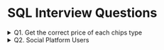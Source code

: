 # SQL Interview Questions
<details>
  <summary>Q1. Get the correct price of each chips type</summary>
  
  #### Problem Statement:
  Write a query to get the listed chips in order of their amounts respectively, if there is no chips mentioned then the amount should be skipped.<br />
    
  #### Table Schema, Sample Input, and output
  
  `Chips` **Table**
  
  | Column Name   | Type     |
  | :------------ |:---------|
  | Chips         | VARCHAR  |
  | Amt           | VARCHAR  |

  **Table Creation:**
  ```sql
  CREATE TABLE Chips_tbl (
    Chips VARCHAR(500),
    Amount VARCHAR(500)
  );
  
  INSERT INTO Chips_tbl(Chips, Amount) VALUES
  ('lays1, uncle_chips1, kurkure1', '10,20,30'),
  ('wafferrs2', '40,50'),
  ('potatochips3, hotchips3, balaji3', '60,70,80');
  ```
  
  `Chips` **Example Input:**
  
  | Chips    | Amt      |
  | :--- | :--- |
  | lays1, uncle_chips1, kurkure1 | 10,20,30 |
  | wafferrs2 | 40,50 |
  | potatochips3, hotchips3, balaji3 | 60,70,80 |

  `Example` **Output:**
  | Chips_List | Amt |
  | :--- | :--- |
  | lays1 | 10  |
  | uncle_chips1 | 20  |
  | kurkure1 |  30 |
  | wafferrs2 | 40  |
  | potatochips3 | 60  |
  | hotchips3 |  70 |
  | balaji3   |  80 |

  ```sql
  -- Split the Chips column into multiple rows by delimiter & CROSS APPLY with Main Table
  WITH CTE_Chips AS (
    SELECT T.Chips, C.Ordinal, TRIM(C.Value) AS Chips_List
    FROM Chips_tbl T
    CROSS APPLY STRING_SPLIT(Chips,',',1) C
  ),
  -- Split the Amount column into multiple rows by delimiter & CROSS APPLY with Main Table
  CTE_Amt AS (
    SELECT T.Chips, A.Ordinal, A.Value AS Amt
    FROM Chips_tbl T
    CROSS APPLY STRING_SPLIT(Amount,',',1) A
  )
  -- JOIN both the CTEs on Main Table Chips Column & Ordinal/Index of each chips to identify the price
  SELECT Chips.Chips_List, Amt.Amt 
  FROM CTE_Chips Chips 
  INNER JOIN CTE_Amt Amt
  	ON Chips.Chips = Amt.Chips 
  	AND Chips.Ordinal = Amt.Ordinal;
  ```
</details>
<details>
  <summary>Q2. Social Platform Users</summary>
  
#### Problem Statement:
  Write a query to get the users who are viewers of both platforms, "*Twitch*" & "*Youtube*", and have *atleast once a minimum of 10mins watch time*.<br />
  
#### Table Schema, Sample Input, and output

  `Platforms` **Table**
  
  | Column Name   | Type     |
  | :------------ |:---------|
  | user_id       | INT      |
  | session_start | DATETIME |
  | session_end   | DATETIME |
  | platforms     | VARCHAR  |

  **Table Creation:**

  ```sql
  -- DDL Script for Table creation & loading the data
  CREATE TABLE NamasteSQL.tbl_Platform (
  	user_id INT NOT NULL,
  	session_start DATETIME,
  	session_end DATETIME,
  	platforms VARCHAR(20)
  );
  
  INSERT INTO NamasteSQL.tbl_Platform (user_id, session_start, session_end, platforms) VALUES
  (0, '2020-08-11 05:51:31.000', '2020-08-11 05:54:45.000', 'Twitch'),
  (0, '2020-03-11 03:01:40.000', '2020-03-11 03:01:59.000', 'Twitch'),
  (0, '2020-08-11 03:50:45.000', '2020-08-11 03:55:59.000', 'Youtube'),
  (1, '2020-11-19 06:24:24.000', '2020-11-19 07:24:38.000', 'Youtube'),
  (1, '2020-11-20 06:59:57.000', '2020-11-20 07:20:11.000', 'Twitch'),
  (2, '2020-07-11 03:36:54.000', '2020-07-11 03:37:08.000', 'OTT'),
  (2, '2020-11-14 03:36:05.000', '2020-11-14 03:39:19.000', 'Youtube'),
  (2, '2020-07-11 14:32:19.000', '2020-07-11 14:42:33.000', 'Youtube'),
  (3, '2020-11-26 11:41:47.000', '2020-11-26 11:52:01.000', 'Twitch'),
  (3, '2020-10-11 22:15:14.000', '2020-10-11 22:18:28.000', 'Youtube');
  ```

  `Platforms` **Example Input:**
  
  | user_id    | session_start      | session_end   | platforms        |
  | :--- | :--- | :---| :--- |
  | 0 | 2020-08-11 05:51:31.000 | 2020-08-11 05:54:45.000 | Twitch |
  | 0 | 2020-03-11 03:01:40.000 | 2020-03-11 03:01:59.000 | Twitch |
  | 0 | 2020-08-11 03:50:45.000 | 2020-08-11 03:55:59.000 | Youtube |
  | 1 | 2020-11-19 06:24:24.000 | 2020-11-19 07:24:38.000 | Youtube |
  | 1 | 2020-11-20 06:59:57.000 | 2020-11-20 07:20:11.000 | Twitch |
  | 2 | 2020-07-11 03:36:54.000 | 2020-07-11 03:37:08.000 | OTT |
  | 2 | 2020-11-14 03:36:05.000 | 2020-11-14 03:39:19.000 | Youtube |
  | 2 | 2020-07-11 14:32:19.000 | 2020-07-11 14:42:33.000 | Youtube |
  | 3 | 2020-11-26 11:41:47.000 | 2020-11-26 11:52:01.000 | Twitch |
  | 3 | 2020-10-11 22:15:14.000 | 2020-10-11 22:18:28.000 | Youtube |

  `Example` **Output:**
  | user_id |
  | :--- |
  | 1 |
  | 3 |

  **Approach 1**
  ```sql
  -- Approach 1 - Using GROUP BY, CTE & INNER JOIN
  WITH cte_users AS (
  	-- Get the users of two platforms (Twitch & Youtube)
  	SELECT user_id
  	FROM NamasteSQL.tbl_Platform
  	WHERE platforms IN ('Twitch', 'Youtube')
  	GROUP BY user_id
  	HAVING COUNT(DISTINCT platforms) = 2
  ),
  cte_duration AS (
  	-- Get the users who have at least 10mins of watch time on either Twitch or Youtube
  	SELECT user_id
  	FROM NamasteSQL.tbl_Platform
  	WHERE platforms IN ('Twitch', 'Youtube')
  	AND DATEDIFF(MINUTE, session_start, session_end) >= 10
  )
  -- Final query to find the users of both platforms who have at least 10mins of watch time once
  SELECT DISTINCT u.user_id
  FROM cte_users u INNER JOIN cte_duration d
  ON u.user_id = d.user_id;
  ```

  **Approach 2**
  ```sql
  -- Approach 2 - Using DENSE_RANK() & INNER JOIN
  SELECT DISTINCT D.user_id
  FROM NamasteSQL.tbl_Platform D
  INNER JOIN (
  	SELECT user_id, DENSE_RANK() OVER(PARTITION BY user_id ORDER BY platforms) AS drank
  	FROM NamasteSQL.tbl_Platform
  	WHERE platforms IN ('Twitch', 'Youtube')
  ) U ON D.user_id = U.user_id
  WHERE DATEDIFF(MINUTE, D.session_start, D.session_end) >= 10
  AND u.drank = 2;
  ``` 
</details>
